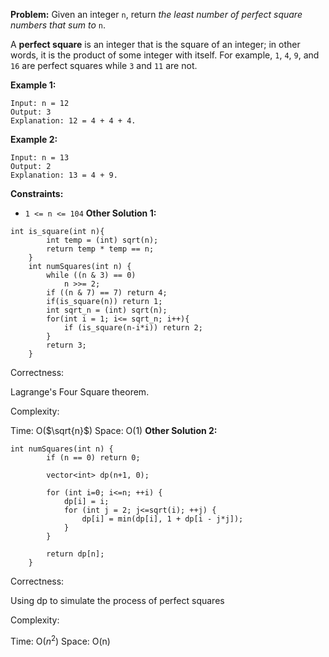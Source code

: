 **Problem:**
Given an integer `n`, return *the least number of perfect square numbers that sum to* `n`.

A **perfect square** is an integer that is the square of an integer; in other words, it is the product of some integer with itself. For example, `1`, `4`, `9`, and `16` are perfect squares while `3` and `11` are not.

 

**Example 1:**

```
Input: n = 12
Output: 3
Explanation: 12 = 4 + 4 + 4.
```

**Example 2:**

```
Input: n = 13
Output: 2
Explanation: 13 = 4 + 9.
```

 

**Constraints:**

- `1 <= n <= 104`
**Other Solution 1:**
```
int is_square(int n){  
        int temp = (int) sqrt(n);  
        return temp * temp == n;  
    }  
    int numSquares(int n) {  
        while ((n & 3) == 0)
            n >>= 2;  
        if ((n & 7) == 7) return 4;
        if(is_square(n)) return 1;  
        int sqrt_n = (int) sqrt(n);  
        for(int i = 1; i<= sqrt_n; i++){  
            if (is_square(n-i*i)) return 2;  
        }  
        return 3;  
    }
```
Correctness:

Lagrange's Four Square theorem.

Complexity:

Time: O($\sqrt{n}$)
Space: O(1)
**Other Solution 2:**
```
int numSquares(int n) {
        if (n == 0) return 0;
        
        vector<int> dp(n+1, 0);
        
        for (int i=0; i<=n; ++i) {
            dp[i] = i;
            for (int j = 2; j<=sqrt(i); ++j) {
                dp[i] = min(dp[i], 1 + dp[i - j*j]);
            }
        }
        
        return dp[n];
    }
```
Correctness:

Using dp to simulate the process of perfect squares

Complexity:

Time: O($n^2$)
Space: O(n)